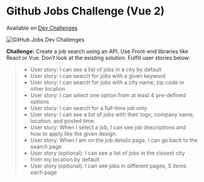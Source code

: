 # Github Jobs Challenge (Vue 2)

Available on [Dev Challenges](https://devchallenges.io/challenges/TtUjDt19eIHxNQ4n5jps)

![GitHub Jobs Dev Challenges](https://firebasestorage.googleapis.com/v0/b/devchallenges-1234.appspot.com/o/challengesDesigns%2FJobSearchThumbnail.png?alt=media&token=59d40095-f280-478f-a8c9-dc9d49f14471)

**Challenge:** Create a job search using an API. Use Front-end libraries like React or Vue. Don’t look at the existing solution. Fulfill user stories below:

> - User story: I can see a list of jobs in a city by default
> - User story: I can search for jobs with a given keyword
> - User story: I can search for jobs with a city name, zip code or other location
> - User story: I can select one option from at least 4 pre-defined options
> - User story: I can search for a full-time job only
> - User story: I can see a list of jobs with their logo, company name, location, and posted time.
> - User story: When I select a job, I can see job descriptions and how to apply like the given design.
> - User story: When I am on the job details page, I can go back to the search page
> - User story (optional): I can see a list of jobs in the closest city from my location by default
> - User story (optional): I can see jobs in different pages, 5 items each page
